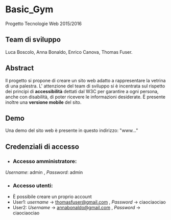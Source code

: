 # Basic_Gym
Progetto Tecnologie Web 2015/2016

## Team di sviluppo
Luca Boscolo, Anna Bonaldo, Enrico Canova, Thomas Fuser.

## Abstract

Il progetto si propone di creare un sito web adatto a rappresentare la vetrina di una palestra. L' attenzione del team di sviluppo si è incentrata sul rispetto dei principi di **accessibilità** dettati dal W3C per garantire a ogni persona, anche con disabilità, di poter ricevere le informazioni desiderate.
È presente inoltre una **versione mobile** del sito.

## Demo

Una demo del sito web è presente in questo indirizzo: "www..."

## Credenziali di accesso

- ### Accesso amministratore:
 _Username_: admin ,  _Password_: admin

- ### Accesso utenti:
 * È possibile creare un proprio account
 * User1: _username_ -> thomasfuser@gmail.com , _Password_ -> ciaociaociao
 * User2: _Username_ -> annabonaldo@gmail.com , _Password_ -> ciaociaociao


